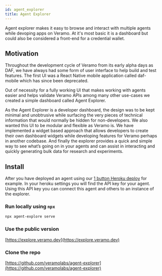 ```yaml
---
id: agent_explorer
title: Agent Explorer
---
```


Agent explorer makes it easy to browse and interact with multiple agents while devoping apps on Veramo. At it's most basic it is a dashboard but could also be considered a front-end for a credential wallet.

## Motivation

Throughout the development cycle of Veramo from its early alpha days as DAF, we have always had some form of user interface to help build and test features. The first UI was a React Native mobile application called daf-mobile which has since been deprecated.

Out of necessity for a fully working UI that makes working with agents easier and helps validate Veramo APIs among many other use-cases we created a simple dashboard called Agent Explorer.

As the Agent Explorer is a developer dashboard, the design was to be kept minimal and unobtrusive while surfacing the very pieces of technical information that would normally be hidden for non-developers. We also wanted this UI to be modular and flexible as Veramo is. We have implemented a widget based approach that allows developers to create their own dashboard widgets while developing features for Veramo perhaps in another codebase. And finally the explorer provides a quick and simple way to see what’s going on in your agents and can assist in interacting and quickly generating bulk data for research and experiments.

## Install

After you have deployed an agent using our [1 button Heroku deploy](https://github.com/uport-project/veramo-agent-deploy) for example. In your heroku settings you will find the API key for your agent. Using this API key you can connect this agent and others to an instance of the explorer.

### Run locally using `npx`

```bash
npx agent-explore serve
```

### Use the public version

[https://explore.veramo.dev](https://explore.veramo.dev)

### Clone the repo

[https://github.com/veramolabs/agent-explorer](https://github.com/veramolabs/agent-explorer)
